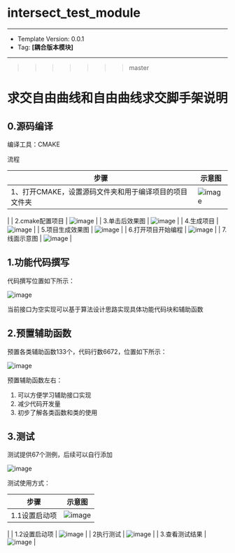 # intersect_test_module
---
- Template Version: 0.0.1
- Tag: **[耦合版本模块]**

---

>>>>>>> master



# 求交自由曲线和自由曲线求交脚手架说明

## 0.源码编译

编译工具：CMAKE

流程

| 步骤                                                   | 示意图                                                       |
| ------------------------------------------------------ | ------------------------------------------------------------ |
| 1、打开CMAKE，设置源码文件夹和用于编译项目的项目文件夹 | ![image](https://github.com/user-attachments/assets/44fd3f03-51a6-417d-9bc0-cda3ff4f488f)
 |
| 2.cmake配置项目                                        | ![image](https://github.com/user-attachments/assets/2fc24dbd-2803-4173-bdef-e7b204662a45)
 |
| 3.单击后效果图                                         | ![image](https://github.com/user-attachments/assets/538957ea-06d2-4574-8724-ea8f8ad9b856)
 |
| 4.生成项目                                             | ![image](https://github.com/user-attachments/assets/8d955d5e-0e59-4a81-aea8-62258210fc36)
 |
| 5.项目生成效果图                                       | ![image](https://github.com/user-attachments/assets/5d301715-06a5-4418-91c1-7147f2b4487a)
 |
| 6.打开项目开始编程                                     | ![image](https://github.com/user-attachments/assets/0402d210-39d9-48b8-8711-17898f7e8fd8)
 |
| 7.线面示意图                                           | ![image](https://github.com/user-attachments/assets/5f2b3283-89e4-405d-9e27-9446d832c6da)
 |



## 1.功能代码撰写

代码撰写位置如下所示：

![image](https://github.com/user-attachments/assets/1a259f55-77ef-4b3f-a0d7-5a00b1c06b3e)


当前接口为空实现可以基于算法设计思路实现具体功能代码块和辅助函数

## 2.预置辅助函数

预置各类辅助函数133个，代码行数6672，位置如下所示：

![image](https://github.com/user-attachments/assets/715b9a5b-807d-46d5-916b-d843e801c205)


预置辅助函数左右：

1. 可以方便学习辅助接口实现
2. 减少代码开发量
3. 初步了解各类函数和类的使用



## 3.测试

测试提供67个测例，后续可以自行添加

![image](https://github.com/user-attachments/assets/b810697d-546f-4753-9d6e-12259e864c99)




测试使用方式：

| 步骤           | 示意图                                                       |
| -------------- | ------------------------------------------------------------ |
| 1.1设置启动项  | ![image](https://github.com/user-attachments/assets/41c5382d-35e9-458a-92ac-244ff36ca23d)
 |
| 1.2设置启动项  | ![image](https://github.com/user-attachments/assets/c33a802d-d84d-430d-b7fc-71696cc2432d)
 |
| 2执行测试      | ![image](https://github.com/user-attachments/assets/95129126-b130-4203-8c64-1e56824049b9)
 |
| 3.查看测试结果 | ![image](https://github.com/user-attachments/assets/1f89452a-a20e-472a-852d-09e65917e45b)
 |

